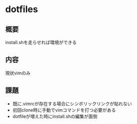 # dotfiles

## 概要
install.shを走らせれば環境ができる

## 内容
現状vimのみ

## 課題
- 既に.vimrcが存在する場合にシンボリックリンクが貼れない
- 初回clone時に手動でvimコマンドを打つ必要がある
- dotfileが増えた時にinstall.shの編集が面倒
